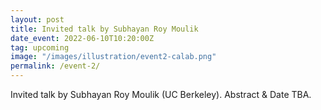 ```yaml
---
layout: post
title: Invited talk by Subhayan Roy Moulik
date_event: 2022-06-10T10:20:00Z
tag: upcoming
image: "/images/illustration/event2-calab.png"
permalink: /event-2/
---
```



Invited talk by Subhayan Roy Moulik (UC Berkeley).
Abstract & Date TBA.